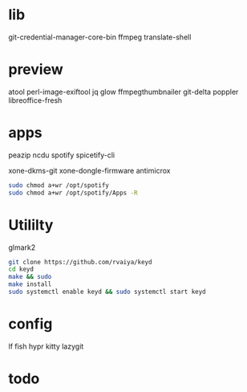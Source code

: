 
# lib
git-credential-manager-core-bin ffmpeg translate-shell 
# preview
atool perl-image-exiftool jq glow ffmpegthumbnailer git-delta poppler libreoffice-fresh
# apps
peazip 
ncdu
spotify spicetify-cli
<!-- nuclear-player-bin -->
xone-dkms-git xone-dongle-firmware antimicrox
```bash
sudo chmod a+wr /opt/spotify
sudo chmod a+wr /opt/spotify/Apps -R
```
# Utililty
glmark2
```bash
git clone https://github.com/rvaiya/keyd 
cd keyd 
make && sudo 
make install 
sudo systemctl enable keyd && sudo systemctl start keyd
```
# config
lf fish hypr kitty lazygit

# todo
<!-- grub install on mountpoint /boot -->

